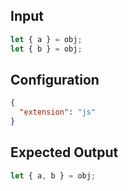 
## Input
```javascript input
let { a } = obj;
let { b } = obj;
```

## Configuration
```json configuration
{
  "extension": "js"
}
```

## Expected Output
```javascript expected output
let { a, b } = obj;
```

